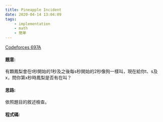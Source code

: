 ```yaml
---
title: Pineapple Incident
date: 2020-04-14 13:04:09
tags:
    - implementation
    - math
    - 簡單
---
```

[Codeforces 697A](https://codeforces.com/problemset/problem/697/A)
<!-- more -->

#### 題意:
有顆鳳梨會在t秒開始的1秒及之後每s秒開始的2秒像狗一樣叫，現在給你t、s及x，問你第x秒時鳳梨是否有在叫？

#### 思路:
依照題目的敘述檢查。

#### 程式碼:
<script src="https://gist.github.com/Daviswww/1cbfb94cced2daad54f097dbe25fefff.js"></script>